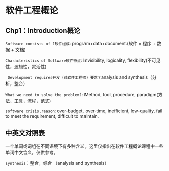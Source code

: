 # 软件工程概论

## Chp1：Introduction概论

`Software consists of ?软件组成`: program+data+document.(软件 = 程序 + 数据 + 文档)

`Characteristics of Software软件特点`: Invisibility, logicality, flexibility(不可见性，逻辑性，灵活性)

` Development requires开发（对软件工程师）要求？`analysis and synthesis（分析，整合）

`What we need to solve the problem?`: Method, tool, procedure, paradigm(方法，工具，流程，范式)

`software crisis,reason:`over-budget, over-time, inefficient, low-quality, fail to meet the requirement, difficult to maintain.



## 中英文对照表

一个单词或词组在不同语境下有多种含义，这里仅指出在软件工程概论课程中一些单词中文含义，仅供参考。

`synthesis`：整合，综合 （analysis and synthesis）



